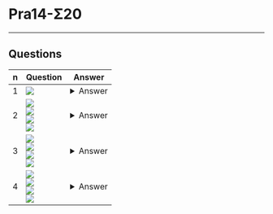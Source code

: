 # Pra14-Σ20

---

## Questions
|n|Question|Answer|
|-|--------|------|
|1|<img src="https://i.imgur.com/pc0gvBU.png">|<details><summary>Answer</summary><img src="https://i.imgur.com/9yyvQoN.png"></details>|
|2|<img src="https://i.imgur.com/hpPsfFq.png"><br/><img src="https://i.imgur.com/kg2fVGQ.png"><br/><img src="https://i.imgur.com/WTQkAZ9.png"><br/><img src="https://i.imgur.com/DzXbdRc.png">|<details><summary>Answer</summary><img src="https://i.imgur.com/OLZ9EQH.png"></details>|
|3|<img src="https://i.imgur.com/hpPsfFq.png"><br/><img src="https://i.imgur.com/kg2fVGQ.png"><br/><img src="https://i.imgur.com/WTQkAZ9.png"><br/><img src="https://i.imgur.com/sVqgeXn.png">|<details><summary>Answer</summary>True</details>|
|4|<img src="https://i.imgur.com/hpPsfFq.png"><br/><img src="https://i.imgur.com/kg2fVGQ.png"><br/><img src="https://i.imgur.com/WTQkAZ9.png"><br/><img src="https://i.imgur.com/SB3an5P.png">|<details><summary>Answer</summary><img src="https://i.imgur.com/P2scYFZ.png"></details>|
